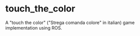 # touch_the_color
A "touch the color" ("Strega comanda colore" in italian) game implementation using ROS.
